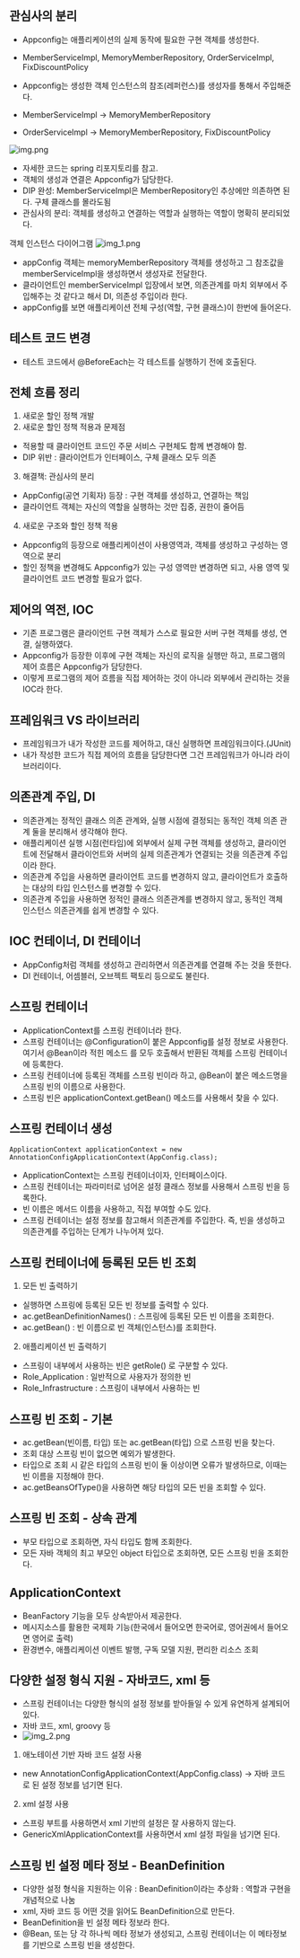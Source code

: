 ## 관심사의 분리
- Appconfig는 애플리케이션의 실제 동작에 필요한 구현 객체를 생성한다.
- MemberServiceImpl, MemoryMemberRepository, OrderServiceImpl, FixDiscountPolicy

- Appconfig는 생성한 객체 인스턴스의 참조(레퍼런스)를 생성자를 통해서 주입해준다.
- MemberServiceImpl -> MemoryMemberRepository
- OrderServiceImpl -> MemoryMemberRepository, FixDiscountPolicy

![img.png](img.png)
- 자세한 코드는 spring 리포지토리를 참고.
- 객체의 생성과 연결은 Appconfig가 담당한다.
- DIP 완성: MemberServiceImpl은 MemberRepository인 추상에만 의존하면 된다. 구체 클래스를 몰라도됨
- 관심사의 분리: 객체를 생성하고 연결하는 역할과 실행하는 역할이 명확히 분리되었다.

객체 인스턴스 다이어그램
![img_1.png](img_1.png)
- appConfig 객체는 memoryMemberRepository 객체를 생성하고 그 참조값을 memberServiceImpl을
생성하면서 생성자로 전달한다.
- 클라이언트인 memberServiceImpl 입장에서 보면, 의존관계를 마치 외부에서 주입해주는 것 같다고
해서 DI, 의존성 주입이라 한다.
- appConfig를 보면 애플리케이션 전체 구성(역할, 구현 클래스)이 한번에 들어온다.

## 테스트 코드 변경
- 테스트 코드에서 @BeforeEach는 각 테스트를 실행하기 전에 호출된다.

## 전체 흐름 정리
1. 새로운 할인 정책 개발
2. 새로운 할인 정책 적용과 문제점 
- 적용할 때 클라이언트 코드인 주문 서비스 구현체도 함께 변경해야 함.
- DIP 위반 : 클라이언트가 인터페이스, 구체 클래스 모두 의존
3. 해결책: 관심사의 분리
- AppConfig(공연 기획자) 등장 : 구현 객체를 생성하고, 연결하는 책임
- 클라이언트 객체는 자신의 역할을 실행하는 것만 집중, 권한이 줄어듬
4. 새로운 구조와 할인 정책 적용
- Appconfig의 등장으로 애플리케이션이 사용영역과, 객체를 생성하고 구성하는 영역으로 분리
- 할인 정책을 변경해도 Appconfig가 있는 구성 영역만 변경하면 되고, 사용 영역 및 클라이언트 코드 변경할
필요가 없다.

## 제어의 역전, IOC
- 기존 프로그램은 클라이언트 구현 객체가 스스로 필요한 서버 구현 객체를 생성, 연결, 실행하였다.
- Appconfig가 등장한 이후에 구현 객체는 자신의 로직을 실행만 하고, 프로그램의 제어 흐름은 Appconfig가 담당한다.
- 이렇게 프로그램의 제어 흐름을 직접 제어하는 것이 아니라 외부에서 관리하는 것을 IOC라 한다.

## 프레임워크 VS 라이브러리
- 프레임워크가 내가 작성한 코드를 제어하고, 대신 실행하면 프레임워크이다.(JUnit)
- 내가 작성한 코드가 직접 제어의 흐름을 담당한다면 그건 프레임워크가 아니라 라이브러리이다.

## 의존관계 주입, DI
- 의존관계는 정적인 클래스 의존 관계와, 실행 시점에 결정되는 동적인 객체 의존 관계 둘을 분리해서 생각해야 한다.
- 애플리케이션 실행 시점(런타임)에 외부에서 실제 구현 객체를 생성하고, 클라이언트에 전달해서
클라이언트와 서버의 실제 의존관계가 연결되는 것을 의존관계 주입이라 한다.
- 의존관계 주입을 사용하면 클라이언트 코드를 변경하지 않고, 클라이언트가 호출하는 대상의 타입 인스턴스를
변경할 수 있다.
- 의존관계 주입을 사용하면 정적인 클래스 의존관계를 변경하지 않고, 동적인 객체 인스턴스 의존관계를 쉽게
변경할 수 있다.

## IOC 컨테이너, DI 컨테이너
- AppConfig처럼 객체를 생성하고 관리하면서 의존관계를 연결해 주는 것을 뜻한다.
- DI 컨테이너, 어셈블러, 오브젝트 팩토리 등으로도 불린다.

## 스프링 컨테이너
- ApplicationContext를 스프링 컨테이너라 한다.
- 스프링 컨테이너는 @Configuration이 붙은 Appconfig를 설정 정보로 사용한다. 여기서 @Bean이라 적힌 메소드
를 모두 호출해서 반환된 객체를 스프링 컨테이너에 등록한다.
- 스프링 컨테이너에 등록된 객체를 스프링 빈이라 하고, @Bean이 붙은 메소드명을 스프링 빈의 이름으로 사용한다.
- 스프링 빈은 applicationContext.getBean() 메소드를 사용해서 찾을 수 있다.

## 스프링 컨테이너 생성
`ApplicationContext applicationContext = new AnnotationConfigApplicationContext(AppConfig.class);`
- ApplicationContext는 스프링 컨테이너이자, 인터페이스이다.
- 스프링 컨테이너는 파라미터로 넘어온 설정 클래스 정보를 사용해서 스프링 빈을 등록한다.
- 빈 이름은 메서드 이름을 사용하고, 직접 부여할 수도 있다.
- 스프링 컨테이너는 설정 정보를 참고해서 의존관계를 주입한다. 즉, 빈을 생성하고 의존관계를 주입하는 단계가 나누어져 있다.

## 스프링 컨테이너에 등록된 모든 빈 조회
1. 모든 빈 출력하기
- 실행하면 스프링에 등록된 모든 빈 정보를 출력할 수 있다.
- ac.getBeanDefinitionNames() : 스프링에 등록된 모든 빈 이름을 조회한다.
- ac.getBean() : 빈 이름으로 빈 객체(인스턴스)를 조회한다.

2. 애플리케이션 빈 출력하기
- 스프링이 내부에서 사용하는 빈은 getRole() 로 구분할 수 있다.
- Role_Application : 일반적으로 사용자가 정의한 빈
- Role_Infrastructure : 스프링이 내부에서 사용하는 빈

## 스프링 빈 조회 - 기본
- ac.getBean(빈이름, 타입) 또는 ac.getBean(타입) 으로 스프링 빈을 찾는다.
- 조회 대상 스프링 빈이 없으면 예외가 발생한다.
- 타입으로 조회 시 같은 타입의 스프링 빈이 둘 이상이면 오류가 발생하므로, 이때는 빈 이름을 지정해야 한다.
- ac.getBeansOfType()을 사용하면 해당 타입의 모든 빈을 조회할 수 있다.

## 스프링 빈 조회 - 상속 관계
- 부모 타입으로 조회하면, 자식 타입도 함께 조회한다.
- 모든 자바 객체의 최고 부모인 object 타입으로 조회하면, 모든 스프링 빈을 조회한다.

## ApplicationContext
- BeanFactory 기능을 모두 상속받아서 제공한다.
- 메시지소스를 활용한 국제화 기능(한국에서 들어오면 한국어로, 영어권에서 들어오면 영어로 출력)
- 환경변수, 애플리케이션 이벤트 발행, 구독 모델 지원, 편리한 리소스 조회

## 다양한 설정 형식 지원 - 자바코드, xml 등
- 스프링 컨테이너는 다양한 형식의 설정 정보를 받아들일 수 있게 유연하게 설계되어 있다.
- 자바 코드, xml, groovy 등
- ![img_2.png](img_2.png)
1. 애노테이션 기반 자바 코드 설정 사용
- new AnnotationConfigApplicationContext(AppConfig.class) -> 자바 코드로 된 설정 정보를
넘기면 된다.

2. xml 설정 사용
- 스프링 부트를 사용하면서 xml 기반의 설정은 잘 사용하지 않는다.
- GenericXmlApplicationContext를 사용하면서 xml 설정 파일을 넘기면 된다.

## 스프링 빈 설정 메타 정보 - BeanDefinition
- 다양한 설정 형식을 지원하는 이유 : BeanDefinition이라는 추상화 : 역할과 구현을 개념적으로 나눔
- xml, 자바 코드 등 어떤 것을 읽어도 BeanDefinition으로 만든다.
- BeanDefinition을 빈 설정 메타 정보라 한다.
- @Bean, 또는 <bean>당 각 하나씩 메타 정보가 생성되고, 스프링 컨테이너는 이 메타정보를 기반으로
스프링 빈을 생성한다.




